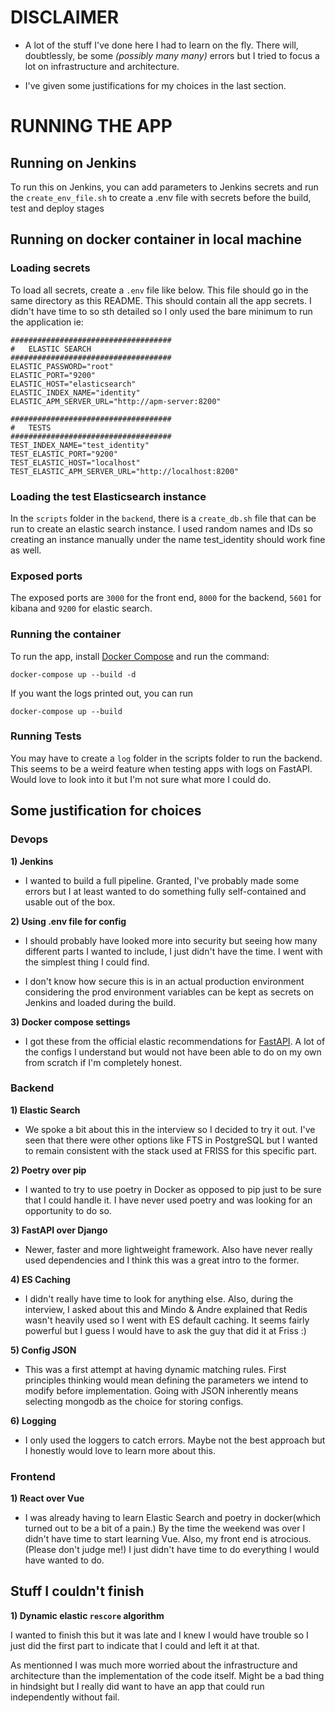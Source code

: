 # DISCLAIMER
- A lot of the stuff I've done here I had to learn on the fly. There will, doubtlessly, be some *(possibly many many)* errors but I tried to focus a lot on infrastructure and architecture.

- I've given some justifications for my choices in the last section.

# RUNNING THE APP 

## Running on Jenkins

To run this on Jenkins, you can add parameters to Jenkins secrets and run the `create_env_file.sh` to create a .env file with secrets before the build, test and deploy stages

## Running on docker container in local machine

### Loading secrets
To load all secrets, create a `.env` file like below. This file should go in the same directory as this README. This should contain all the app secrets. I didn't have time to so sth detailed so I only used the bare minimum to run the application ie:

```
####################################
#   ELASTIC SEARCH
####################################
ELASTIC_PASSWORD="root"
ELASTIC_PORT="9200"
ELASTIC_HOST="elasticsearch"
ELASTIC_INDEX_NAME="identity"
ELASTIC_APM_SERVER_URL="http://apm-server:8200"

####################################
#   TESTS
####################################
TEST_INDEX_NAME="test_identity"
TEST_ELASTIC_PORT="9200"
TEST_ELASTIC_HOST="localhost"
TEST_ELASTIC_APM_SERVER_URL="http://localhost:8200"
```

### Loading the test Elasticsearch instance
In the `scripts` folder in the `backend`, there is a `create_db.sh` file that can be run to create an elastic search instance. I used random names and IDs so creating an instance manually under the name test_identity should work fine as well.


### Exposed ports
The exposed ports are `3000` for the front end, `8000` for the backend, `5601` for kibana and `9200` for elastic search.


### Running the container
To run the app, install [Docker Compose](https://docs.docker.com/compose/install/) and run the command:
```
docker-compose up --build -d
```

If you want the logs printed out, you can run
```
docker-compose up --build
```

### Running Tests
You may have to create a `log` folder in the scripts folder to run the backend. This seems to be a weird feature when testing apps with logs on FastAPI. Would love to look into it but I'm not sure what more I could do.

## Some justification for choices

### Devops
 **1) Jenkins**
 - I wanted to build a full pipeline. Granted, I've probably made some errors but I at least wanted to do something fully self-contained and usable out of the box.

**2) Using .env file for config**
- I should probably have looked more into security but seeing how many different parts I wanted to include, I just didn't have the time. I went with the simplest thing I could find.

- I don't know how secure this is in an actual production environment considering the prod environment variables can be kept as secrets on Jenkins and loaded during the build.

**3) Docker compose settings**
- I got these from the official elastic recommendations for [FastAPI](https://github.com/elastic/elasticsearch-py/tree/main/examples/fastapi-apm). A lot of the configs I understand but would not have been able to do on my own from scratch if I'm completely honest.

### Backend

 **1) Elastic Search**
 - We spoke a bit about this in the interview so I decided to try it out. I've seen that there were other options like FTS in PostgreSQL but I wanted to remain consistent with the stack used at FRISS for this specific part.

 **2) Poetry over pip**
 - I wanted to try to use poetry in Docker as opposed to pip just to be sure that I could handle it. I have never used poetry and was looking for an opportunity to do so.

**3) FastAPI over Django**
- Newer, faster and more lightweight framework. Also have never really used dependencies and I think this was a great intro to the former.

**4) ES Caching**
- I didn't really have time to look for anything else. Also, during the interview, I asked about this and Mindo & Andre explained that Redis wasn't heavily used so I went with ES default caching. It seems fairly powerful but I guess I would have to ask the guy that did it at Friss :) 

**5) Config JSON**
- This was a first attempt at having dynamic matching rules. First principles thinking would mean defining the parameters we intend to modify before implementation. Going with JSON inherently means selecting mongodb as the choice for storing configs.

**6) Logging**
- I only used the loggers to catch errors. Maybe not the best approach but I honestly would love to learn more about this.

### Frontend
 **1) React over Vue**
 - I was already having to learn Elastic Search and poetry in docker(which turned out to be a bit of a pain.) By the time the weekend was over I didn't have time to start learning Vue. Also, my front end is atrocious. (Please don't judge me!) I just didn't have time to do everything I would have wanted to do.


## Stuff I couldn't finish

**1) Dynamic elastic `rescore` algorithm**

I wanted to finish this but it was late and I knew I would have trouble so I just did the first part to indicate that I could and left it at that.

As mentionned I was much more worried about the infrastructure and architecture than the implementation of the code itself. Might be a bad thing in hindsight but I really did want to have an app that could run independently without fail.
